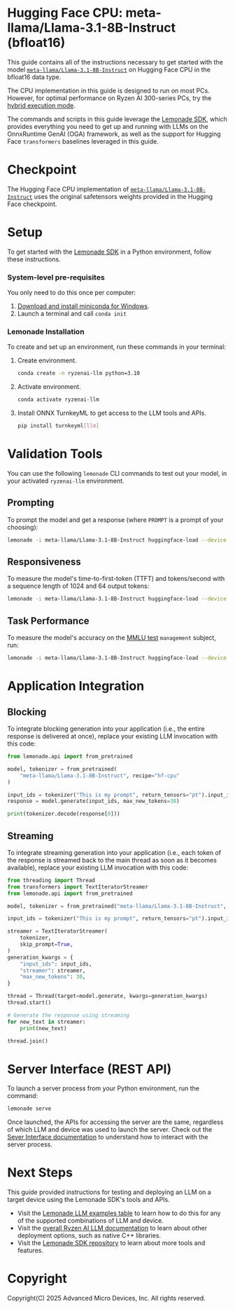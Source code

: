 # Hugging Face CPU: meta-llama/Llama-3.1-8B-Instruct (bfloat16)

This guide contains all of the instructions necessary to get started with the model [`meta-llama/Llama-3.1-8B-Instruct`](https://huggingface.co/meta-llama/Llama-3.1-8B-Instruct) on Hugging Face CPU in the bfloat16 data type.

The CPU implementation in this guide is designed to run on most PCs. However, for optimal performance on Ryzen AI 300-series PCs, try the [hybrid execution mode](../hybrid/Llama_3_1_8B_Instruct.md).

The commands and scripts in this guide leverage the [Lemonade SDK](https://github.com/onnx/turnkeyml/blob/main/docs/lemonade/README.md), which provides everything you need to get up and running with LLMs on the OnnxRuntime GenAI (OGA) framework, as well as the support for Hugging Face `transformers` baselines leveraged in this guide.

# Checkpoint

The Hugging Face CPU implementation of [`meta-llama/Llama-3.1-8B-Instruct`](https://huggingface.co/meta-llama/Llama-3.1-8B-Instruct) uses the original safetensors weights provided in the Hugging Face checkpoint.

# Setup

To get started with the [Lemonade SDK](https://github.com/onnx/turnkeyml/blob/main/docs/lemonade/README.md) in a Python environment, follow these instructions.

### System-level pre-requisites

You only need to do this once per computer:

1. [Download and install miniconda for Windows](https://repo.anaconda.com/miniconda/Miniconda3-latest-Windows-x86_64.exe). 
1. Launch a terminal and call `conda init`

### Lemonade Installation

To create and set up an environment, run these commands in your terminal:

1. Create environment.
    ```bash
    conda create -n ryzenai-llm python=3.10
    ```

2. Activate environment.
    ```bash
    conda activate ryzenai-llm
    ```

3. Install ONNX TurnkeyML to get access to the LLM tools and APIs.
    ```bash
    pip install turnkeyml[llm]
    ```

# Validation Tools

You can use the following `lemonade` CLI commands to test out your model, in your activated `ryzenai-llm` environment.

## Prompting

To prompt the model and get a response (where `PROMPT` is a prompt of your choosing):

```bash
lemonade -i meta-llama/Llama-3.1-8B-Instruct huggingface-load --device cpu --dtype bfloat16 llm-prompt --max-new-tokens 64 -p PROMPT
```

## Responsiveness

To measure the model's time-to-first-token (TTFT) and tokens/second with a sequence length of 1024 and 64 output tokens:

```bash
lemonade -i meta-llama/Llama-3.1-8B-Instruct huggingface-load --device cpu --dtype bfloat16 huggingface-bench --warmup-iterations 5 --iterations 10 --prompt 1024 --output-tokens 64
```

## Task Performance

To measure the model's accuracy on the [MMLU test](https://github.com/onnx/turnkeyml/blob/main/docs/lemonade/mmlu_accuracy.md) `management` subject, run:

```bash
lemonade -i meta-llama/Llama-3.1-8B-Instruct huggingface-load --device cpu --dtype bfloat16 accuracy-mmlu --tests management
```

# Application Integration

## Blocking

To integrate blocking generation into your application (i.e., the entire response is delivered at once), replace your existing LLM invocation with this code:

```python
from lemonade.api import from_pretrained

model, tokenizer = from_pretrained(
    "meta-llama/Llama-3.1-8B-Instruct", recipe="hf-cpu"
)

input_ids = tokenizer("This is my prompt", return_tensors="pt").input_ids
response = model.generate(input_ids, max_new_tokens=30)

print(tokenizer.decode(response[0]))
```

## Streaming

To integrate streaming generation into your application (i.e., each token of the response is streamed back to the main thread as soon as it becomes available), replace your existing LLM invocation with this code:

```python
from threading import Thread
from transformers import TextIteratorStreamer
from lemonade.api import from_pretrained

model, tokenizer = from_pretrained("meta-llama/Llama-3.1-8B-Instruct", recipe="hf-cpu")

input_ids = tokenizer("This is my prompt", return_tensors="pt").input_ids

streamer = TextIteratorStreamer(
    tokenizer,
    skip_prompt=True,
)
generation_kwargs = {
    "input_ids": input_ids,
    "streamer": streamer,
    "max_new_tokens": 30,
}

thread = Thread(target=model.generate, kwargs=generation_kwargs)
thread.start()

# Generate the response using streaming
for new_text in streamer:
    print(new_text)

thread.join()
```



# Server Interface (REST API)

To launch a server process from your Python environment, run the command:

```bash
lemonade serve
```

Once launched, the APIs for accessing the server are the same, regardless of which LLM and device was used to launch the server. Check out the [Sever Interface documentation](https://ryzenai.docs.amd.com/en/latest/llm/server_interface.html) to understand how to interact with the server process.

# Next Steps

This guide provided instructions for testing and deploying an LLM on a target device using the Lemonade SDK's tools and APIs. 

- Visit the [Lemonade LLM examples table](../README.md) to learn how to do this for any of the supported combinations of LLM and device.
- Visit the [overall Ryzen AI LLM documentation](https://ryzenai.docs.amd.com/en/latest/llm/overview.html#) to learn about other deployment options, such as native C++ libraries.
- Visit the [Lemonade SDK repository](https://github.com/onnx/turnkeyml/blob/main/docs/lemonade/README.md) to learn about more tools and features.

# Copyright

Copyright(C) 2025 Advanced Micro Devices, Inc. All rights reserved.